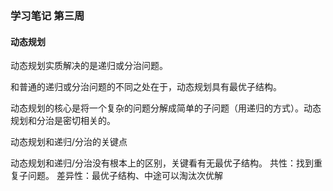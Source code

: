 ### 学习笔记 第三周
#### 动态规划
动态规划实质解决的是递归或分治问题。

和普通的递归或分治问题的不同之处在于，动态规划具有最优子结构。

动态规划的核心是将一个复杂的问题分解成简单的子问题（用递归的方式）。动态规划和分治是密切相关的。

动态规划和递归/分治的关键点

动态规划和递归/分治没有根本上的区别，关键看有无最优子结构。
共性：找到重复子问题。
差异性：最优子结构、中途可以淘汰次优解
